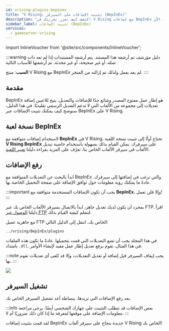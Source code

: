 ```yaml
---
id: vrising-plugins-bepinex
title: "V Rising: تثبيت الإضافات على السيرفر (BepInEx)"
description: "اكتشف كيف تعزز تجربتك في V Rising مع إضافات BepInEx وتحسن تخصيص السيرفر → تعلّم المزيد الآن"
sidebar_label: تثبيت الإضافات (BepInEx)
services:
  - gameserver-vrising
---
```


import InlineVoucher from '@site/src/components/InlineVoucher';



:::warning دليل مؤرشف
تم أرشفة هذا المستند. يتم أرشفة المستندات إذا لم تعد ذات صلة، أو غير صحيحة، أو غير محدثة. تم أرشفتها للأسباب التالية:

**السبب**: منتج V Rising مع BepInEx لم يعد يعمل ولذلك تم إزالته من المتجر.
::::

## مقدمة
BepInEx هو إطار عمل مفتوح المصدر وشائع جدًا للإضافات والتعديل، يتيح للاعبين إضافة تعديلات إلى مجموعة من الألعاب التي لا تدعم التعديل الرسمي تقليديًا. في هذا الدليل، سنوضح كيف يمكنك تثبيت الإضافات عبر BepInEx على V Rising.
<InlineVoucher />

## نسخة لعبة BepInEx

لاستخدام إضافات متوافقة مع **BepInEx** في V Rising، تحتاج أولًا إلى تثبيت نسخة اللعبة **V Rising BepInEx** على سيرفرك. يمكن القيام بذلك بسهولة باستخدام خاصية تبديل الألعاب في سيرفر الألعاب الخاص بنا، تعرّف على المزيد بقراءة دليلنا [تغيير اللعبة](gameserver-gameswitch.md).

## رفع الإضافات

ابدأ بالبحث عن التعديلات المتوافقة مع BepInEx والتي ترغب في إضافتها إلى سيرفرك. عادةً ما يمكنك رؤية معلومات حول توافق الإضافة على صفحة التحميل الخاصة بها.

:::important
يجب أن تكون الإضافات المستخدمة متوافقة مع **BepInEx**، وإلا فلن تعمل!
:::

بمجرد أن يكون لديك تعديل جاهز، ابدأ بالاتصال بسيرفر الألعاب الخاص بك عبر FTP. اقرأ دليلنا [الوصول عبر FTP](gameserver-ftpaccess.md) لتتعلم كيفية القيام بذلك.

مع جاهزية عميل FTP الخاص بك، انتقل إلى الدليل التالي:
```
../vrising/BepInEx/plugins
```

في هذا المجلد يجب أن تضع التعديلات التي قمت بتحميلها. عادةً ما تكون هذه الملفات بامتداد `.dll`. في هذا المثال، نقوم برفع تعديل إطار عمل مفيد لإنشاء الأوامر.

:::note
يجب إيقاف السيرفر قبل إضافة أو تعديل التعديلات، وإلا قد تُلغى أي تعديلات تقوم بها.
:::

![](https://screensaver01.zap-hosting.com/index.php/s/9xkrPmPMp7YZYWQ/preview)

## تشغيل السيرفر

بعد رفع الإضافات التي تريدها، ببساطة أعد تشغيل السيرفر الخاص بك.

:::info
بعض الإضافات قد تتطلب التثبيت على جهازك الشخصي أيضًا. يرجى مراجعة معلومات الإضافة على موقعها لمعرفة ما إذا كان ذلك ضروريًا أم لا.
:::

لقد قمت بتثبيت إضافات BepInEx جديدة بنجاح على سيرفر ألعاب V Rising الخاص بك!

<InlineVoucher />
